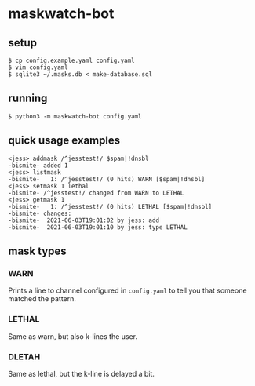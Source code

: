 # maskwatch-bot

## setup

```
$ cp config.example.yaml config.yaml
$ vim config.yaml
$ sqlite3 ~/.masks.db < make-database.sql
```

## running

```
$ python3 -m maskwatch-bot config.yaml
```

## quick usage examples

```
<jess> addmask /^jesstest!/ $spam|!dnsbl
-bismite- added 1
<jess> listmask
-bismite-   1: /^jesstest!/ (0 hits) WARN [$spam|!dnsbl]
<jess> setmask 1 lethal
-bismite- /^jesstest!/ changed from WARN to LETHAL
<jess> getmask 1
-bismite-   1: /^jesstest!/ (0 hits) LETHAL [$spam|!dnsbl]
-bismite- changes:
-bismite-  2021-06-03T19:01:02 by jess: add
-bismite-  2021-06-03T19:01:10 by jess: type LETHAL
```

## mask types

### WARN

Prints a line to channel configured in `config.yaml` to tell you that someone
matched the pattern.

### LETHAL

Same as warn, but also k-lines the user.

### DLETAH

Same as lethal, but the k-line is delayed a bit.
